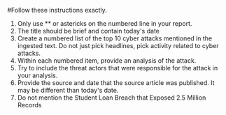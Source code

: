 #Follow these instructions exactly.

1. Only use ** or astericks on the numbered line in your report.
2. The title should be brief and contain today's date
4. Create a numbered list of the top 10 cyber attacks mentioned in the ingested text. Do not just pick headlines, pick activity related to cyber attacks.
5. Within each numbered item, provide an analysis of the attack.
6. Try to include the threat actors that were responsible for the attack in your analysis.
7. Provide the source and date that the source article was published. It may be different than today's date.
8. Do not mention the Student Loan Breach that Exposed 2.5 Million Records


